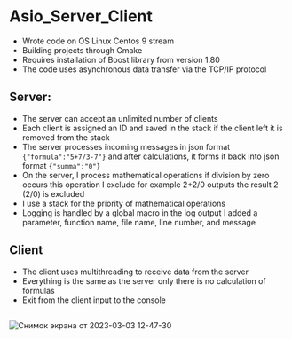 # Asio_Server_Client

* Wrote code on OS Linux Centos 9 stream
* Building projects through Cmake
* Requires installation of Boost library from version 1.80
* The code uses asynchronous data transfer via the TCP/IP protocol

## Server:
* The server can accept an unlimited number of clients
* Each client is assigned an ID and saved in the stack if the client left it is removed from the stack
* The server processes incoming messages in json format `{"formula":"5+7/3-7"}` and after calculations, it forms it back into json format `{"summa":"0"}`
* On the server, I process mathematical operations if division by zero occurs this operation I exclude for example 2+2/0 outputs the result 2 (2/0) is excluded
* I use a stack for the priority of mathematical operations
* Logging is handled by a global macro in the log output I added a parameter, function name, file name, line number, and message

## Client
* The client uses multithreading to receive data from the server
* Everything is the same as the server only there is no calculation of formulas
* Exit from the client input to the console



  
##

  
![Снимок экрана от 2023-03-03 12-47-30](https://user-images.githubusercontent.com/22080035/222641664-8a213c3f-0645-4e53-ab38-60ab9fd14ffc.png)
